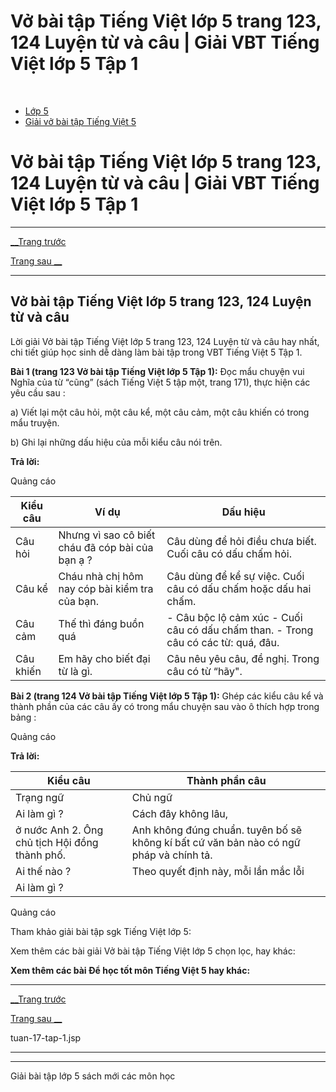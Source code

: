 # Vở bài tập Tiếng Việt lớp 5 trang 123, 124 Luyện từ và câu | Giải VBT Tiếng Việt lớp 5 Tập 1

﻿

  * [Lớp 5](https://vietjack.com/series/lop-5.jsp)
  * [Giải vở bài tập Tiếng Việt 5](https://vietjack.com/giai-vo-bai-tap-tieng-viet-5/index.jsp)



# Vở bài tập Tiếng Việt lớp 5 trang 123, 124 Luyện từ và câu | Giải VBT Tiếng Việt lớp 5 Tập 1

* * *

[__Trang trước](https://vietjack.com/giai-vo-bai-tap-tieng-viet-5/tuan-17-tap-1.jsp)

[Trang sau __](https://vietjack.com/giai-vo-bai-tap-tieng-viet-5/tuan-17-tap-1.jsp)

* * *

## Vở bài tập Tiếng Việt lớp 5 trang 123, 124 Luyện từ và câu

Lời giải Vở bài tập Tiếng Việt lớp 5 trang 123, 124 Luyện từ và câu hay nhất, chi tiết giúp học sinh dễ dàng làm bài tập trong VBT Tiếng Việt 5 Tập 1.

**Bài 1 (trang 123 Vở bài tập Tiếng Việt lớp 5 Tập 1):** Đọc mẩu chuyện vui Nghĩa của từ “cũng” (sách Tiếng Việt 5 tập một, trang 171), thực hiện các yêu cầu sau :

a) Viết lại một câu hỏi, một câu kể, một câu cảm, một câu khiến có trong mẩu truyện. 

b) Ghi lại những dấu hiệu của mỗi kiểu câu nói trên. 

**Trả lời:**

Quảng cáo

Kiểu câu | Ví dụ | Dấu hiệu  
---|---|---  
Câu hỏi | Nhưng vì sao cô biết cháu đã cóp bài của bạn ạ ? |  Câu dùng để hỏi điều chưa biết. Cuối câu có dấu chấm hỏi.  
Câu kể | Cháu nhà chị hôm nay cóp bài kiểm tra của bạn. | Câu dùng để kể sự việc. Cuối câu có dấu chấm hoặc dấu hai chấm.  
Câu cảm | Thế thì đáng buồn quá |  \- Câu bộc lộ cảm xúc \- Cuối câu có dấu chấm than. \- Trong câu có các từ: quá, đâu.  
Câu khiến | Em hãy cho biết đại từ là gì. | Câu nêu yêu câu, đề nghị. Trong câu có từ “hãy".  
  
**Bài 2 (trang 124 Vở bài tập Tiếng Việt lớp 5 Tập 1):** Ghép các kiểu câu kể và thành phần của các câu ấy có trong mẩu chuyện sau vào ô thích hợp trong bảng :

Quảng cáo

**Trả lời:**

Kiểu câu | Thành phần câu  
---|---  
Trạng ngữ | Chủ ngữ | Vị ngữ  
Ai làm gì ? | Cách đây không lâu, | 1\. lãnh đạo Hội đồng thành phố Not-tinh-ghêm | đã quyết định tiền các công chức nói hoặc viết tiếng  
ở nước Anh 2. Ông chủ tịch Hội đồng thành phố. | Anh không đúng chuẩn. tuyên bố sẽ không kí bất cứ văn bản nào có ngữ pháp và chính tả.   
Ai thế nào ? | Theo quyết định này, mỗi lần mắc lỗi |  1\. công chức 2.số công chức trong thành phố. |  1.sẽ bị phạt một bảng. 2\. khá đông  
Ai làm gì ? |  | Đây | là một biện pháp mạnh nhằm giữ gìn sự trong sảng của tiếng Anh.  
  
Quảng cáo

Tham khảo giải bài tập sgk Tiếng Việt lớp 5:

Xem thêm các bài giải Vở bài tập Tiếng Việt lớp 5 chọn lọc, hay khác:

**Xem thêm các bài Để học tốt môn Tiếng Việt 5 hay khác:**

* * *

[__Trang trước](https://vietjack.com/giai-vo-bai-tap-tieng-viet-5/tuan-17-tap-1.jsp)

[Trang sau __](https://vietjack.com/giai-vo-bai-tap-tieng-viet-5/tuan-17-tap-1.jsp)

tuan-17-tap-1.jsp

* * *

* * *

Giải bài tập lớp 5 sách mới các môn học
